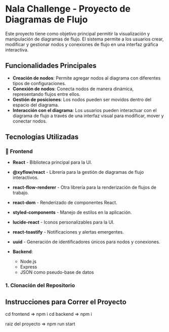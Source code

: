 # Nala Challenge - Proyecto de Diagramas de Flujo



Este proyecto tiene como objetivo principal permitir la visualización y manipulación de diagramas de flujo. El sistema permite a los usuarios crear, modificar y gestionar nodos y conexiones de flujo en una interfaz gráfica interactiva.

## Funcionalidades Principales

- **Creación de nodos**: Permite agregar nodos al diagrama con diferentes tipos de configuraciones.
- **Conexión de nodos**: Conecta nodos de manera dinámica, representando flujos entre ellos.
- **Gestión de posiciones**: Los nodos pueden ser movidos dentro del espacio del diagrama.
- **Interacción con el diagrama**: Los usuarios pueden interactuar con el diagrama de flujo a través de una interfaz visual para modificar, mover y conectar nodos.


## Tecnologías Utilizadas

### 📌 **Frontend**
- **React** - Biblioteca principal para la UI.
- **@xyflow/react** - Librería para la gestión de diagramas de flujo interactivos.
- **react-flow-renderer**  - Otra librería para la renderización de flujos de trabajo.
- **react-dom** - Renderizado de componentes React.
- **styled-components** - Manejo de estilos en la aplicación.
- **lucide-react** - Iconos personalizables para la UI.
- **react-toastify**  - Notificaciones y alertas emergentes.
- **uuid** - Generación de identificadores únicos para nodos y conexiones.

  
- **Backend**:
  - Node.js
  - Express
  - JSON como pseudo-base de datos

### 1. Clonación del Repositorio




## Instrucciones para Correr el Proyecto

cd frontend => npm i 
cd backend  => npm i


raiz del proyecto =>  npm run start








